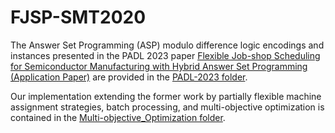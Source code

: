 # FJSP-SMT2020

The Answer Set Programming (ASP) modulo difference logic encodings and instances presented in the PADL 2023 paper [Flexible Job-shop Scheduling for Semiconductor Manufacturing with Hybrid Answer Set Programming (Application Paper)](https://doi.org/10.1007/978-3-031-24841-2_6) are provided in the [PADL-2023 folder](./PADL-2023).

Our implementation extending the former work by partially flexible machine assignment strategies, batch processing, and multi-objective optimization is contained in the [Multi-objective_Optimization folder](./Multi-objective_Optimization).